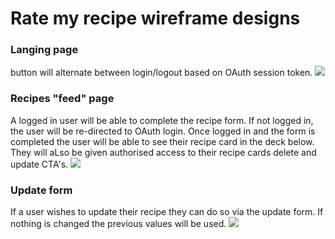# Rate my recipe wireframe designs
### Langing page
button will alternate between login/logout based on OAuth session token. 
![]('./home-wireframe.png')
### Recipes "feed" page
A logged in user will be able to complete the recipe form. If not logged in, the user will be re-directed to OAuth login.
Once logged in and the form is completed the user will be able to see their recipe card in the deck below. They will aLso be given authorised access to their recipe cards delete and update CTA's. 
![]('./recipes-wireframe.png)
### Update form
If a user wishes to update their recipe they can do so via the update form. If nothing is changed the previous values will be used. 
![]('./update-wireframe.png)


